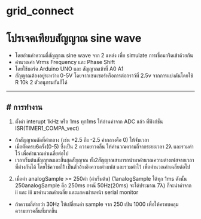 # grid_connect
 
# โปรเจคเทียบสัญญาณ sine wave
- โดยอ่านค่าความถี่สัญญาณ sine wave จาก 2 แหล่ง เพื่อ simulate การเชื่อมกริดเข้าด้วยกัน
- คำนวณค่า Vrms Frequency และ Phase Shift 
- โดยใช้บอร์ด Arduino UNO และ สัญญาณเข้าที่ A0 A1
- สัญญาณต้องอยู่ระหว่าง 0-5V โดยจากเซนเซอร์หรือการต่อกราว์ที่ 2.5v จากการแบ่งดันโดยใช้ R 10k 2 ตัวอนุกรมกันก็ได้

------------


## # การทำงาน
1. ตั้งค่า interupt 1kHz หรือ 1ms
ทุก1ms ให้อ่านค่าจาก ADC แล้ว ที่ฟังก์ชั่น ISR(TIMER1_COMPA_vect)
 - ถ้าสัญญาณตัดที่ค่ากลาง (เช่น +2.5 ถึง -2.5 ค่ากลางคือ 0) ให้จับเวลา
 -  เมื่อตัดครบ6ครั้ง(0-5) ซึ่งเป็น 2 ความยาวคลื่น ให้คำนวณความถี่จากระยะเวลา 2λ และรวมค่าไว้ เพื่อคำนวณค่าเฉลี่ยต่อไป
 -  เวลาเริ่มต้นสัญญาณและสิ้นสุดสัญญาณ ทั้ง2สัญญาณสามารถนำมาคำนวณความต่างเฟสจากเวลาที่ต่างกันได้ โดยใช้ความถี่1 เป็นตัวอ้างอิงความต่างเฟส และรวมค่าไว้ เพื่อคำนวณค่าเฉลี่ยต่อไป
2. เมื่อค่า analogSample >= 250ค่า (ค่าเริ่มต้น)  (1analogSample ได้ทุก 1ms ดังนั้น 250analogSample คือ 250ms  กรณ๊ 50Hz(20ms) จะได้ประมาณ 7λ) ก็จะนำค่าจาก ii และ iii มาคำนวณค่าเฉลี่ย และแสดงผ่านหน้า serial monitor
 - ถ้าความถี่ตำกว่า 30Hz ให้เปลี่ยนค่า sample จาก 250 เป้น 1000 เพื่อให้ครอบคลุมความยาวคลื่นที่มากขึ้น